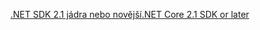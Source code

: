 [<span data-ttu-id="a5dd2-101">.NET SDK 2.1 jádra nebo novější</span><span class="sxs-lookup"><span data-stu-id="a5dd2-101">.NET Core 2.1 SDK or later</span></span>](https://www.microsoft.com/net/download/all)